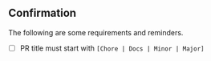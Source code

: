 ## Confirmation
The following are some requirements and reminders.

- [ ] PR title must start with `[Chore | Docs | Minor | Major]`
